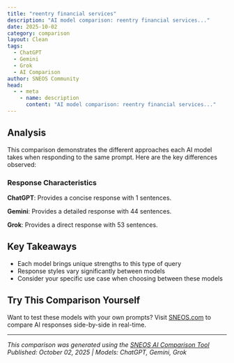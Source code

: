 ```yaml
---
title: "reentry financial services"
description: "AI model comparison: reentry financial services..."
date: 2025-10-02
category: comparison
layout: Clean
tags:
  - ChatGPT
  - Gemini
  - Grok
  - AI Comparison
author: SNEOS Community
head:
  - - meta
    - name: description
      content: "AI model comparison: reentry financial services..."
---
```


<ChatComparison
  title="reentry financial services"
  prompt="reentry financial services"
  :responses='{"ChatGPT": "Reentry financial services refer to the financial support and resources aimed at individuals who are transitioning back into society after incarceration. These services are designed to help formerly incarcerated individuals reintegrate successfully into their communities and manage their finances. Here are some key aspects of reentry financial services:\n\n1. **Banking Services**: Many formerly incarcerated individuals face challenges in accessing traditional banking services. Reentry financial services may include assistance in opening bank accounts, obtaining debit cards, and connecting individuals with credit unions that offer supportive services.\n\n2. **Credit Counseling**: Reentry programs often provide credit counseling to help individuals understand their credit scores, establish credit histories, and improve their financial standing. This is critical for securing housing, employment, and loans.\n\n3. **Financial Literacy Education**: Workshops and training programs teach budgeting, saving, and managing debt. These programs help individuals build essential skills for financial independence.\n\n4. **Job Readiness Programs**: Many reentry services include job training and placement assistance, which can help individuals obtain stable employment. Having a job often improves financial stability.\n\n5. **Access to Benefits**: Some individuals may be eligible for government assistance programs, including temporary assistance for needy families (TANF), food assistance, or health care. Reentry services often provide guidance on how to access these benefits.\n\n6. **Financial Assistance**: Some organizations offer emergency financial assistance or grants to help individuals with immediate needs, such as rent, utilities, or transportation.\n\n7. **Support Networks**: Connecting with peer support groups or mentors can provide encouragement and guidance in navigating financial challenges during the reentry process.\n\nOrganizations that focus on reentry services vary, from non-profits and local community organizations to government programs. The goal of these services is to support individuals as they rebuild their lives, reduce recidivism, and promote overall community well-being.", "Gemini": "Reentry financial services are designed to help individuals returning to society after incarceration manage their finances and build a more secure financial future. They address the unique challenges faced by formerly incarcerated individuals, such as limited access to employment, difficulty securing housing, and often a lack of financial literacy.\n\nHere\u0027s a breakdown of common services and key considerations:\n\n**Common Services:**\n\n* **Financial Literacy Training:** This is a cornerstone. Programs teach budgeting, saving, managing debt (including fines and fees), understanding credit scores, and avoiding predatory lending.\n* **Credit Repair/Rebuilding:** Incarceration often damages credit. Services help individuals understand their credit reports, dispute errors, and establish or rebuild credit using secured credit cards or credit-builder loans.\n* **Job Readiness Training:** Closely linked to financial stability, these programs focus on resume writing, interview skills, and job searching strategies. Some programs are specifically tailored to industries that are more willing to hire returning citizens.\n* **Access to Banking:** Many formerly incarcerated individuals lack bank accounts. Programs help them open accounts, often working with banks that are more understanding of their circumstances. They also address issues like ChexSystems.\n* **Benefits Navigation:** Assisting with applying for and managing government benefits like SNAP (food stamps), Medicaid, and housing assistance.\n* **Debt Management:** Helping individuals create plans to manage and pay off debts, including court fines, restitution, and child support arrears. Some programs offer debt negotiation or consolidation assistance.\n* **Microloans/Small Business Support:** For those interested in entrepreneurship, some organizations provide microloans and business training to help them start their own businesses.\n* **ID Assistance:** Obtaining proper identification (driver\u0027s license, state ID) is crucial for employment, housing, and accessing services. Programs help individuals navigate the process of getting necessary documentation.\n* **Legal Assistance:** Providing legal advice or representation related to financial matters, such as debt collection lawsuits or employment discrimination.\n* **Emergency Financial Assistance:** Limited funds may be available to help with immediate needs like rent, utilities, or transportation to job interviews.\n* **Housing Assistance:** Connecting individuals with transitional or permanent housing options, as stable housing is essential for financial stability.\n\n**Key Considerations and Challenges:**\n\n* **Funding:** Reentry programs often rely on government grants, philanthropic donations, and private funding, which can be inconsistent.\n* **Accessibility:** Services need to be located in areas where returning citizens can easily access them. Transportation can be a significant barrier.\n* **Trust and Stigma:** Building trust is essential. Formerly incarcerated individuals may be wary of institutions and have experienced discrimination. Programs need to be culturally sensitive and create a safe space.\n* **Complex Needs:** Many returning citizens have multiple challenges, including mental health issues, substance abuse problems, and lack of education, which can complicate their financial recovery. Programs often need to offer integrated services or partner with other organizations to address these needs.\n* **Employer Acceptance:** Even with job readiness training, finding employment can be difficult due to employer reluctance to hire individuals with criminal records.\n* **Predatory Lending:** Formerly incarcerated individuals are often targeted by predatory lenders offering high-interest loans or financial products that can trap them in cycles of debt. Financial literacy training must address these risks.\n* **Long-Term Support:** Financial recovery is often a long-term process. Programs need to provide ongoing support and mentoring to help individuals stay on track.\n* **Record Expungement/Sealing:** Helping individuals understand and pursue options for expunging or sealing their criminal records, which can significantly improve their employment prospects.\n* **Digital Literacy:** Increasingly, financial services and job applications are online. Programs need to provide training in basic computer skills and internet usage.\n\n**Finding Reentry Financial Services:**\n\n* **2-1-1:** Dialing 2-1-1 connects you to a local information and referral service that can help you find resources in your community.\n* **United Way:** The United Way often funds or partners with reentry programs.\n* **Local Non-profits:** Search online for non-profit organizations in your area that provide reentry services. Focus on keywords like \u0022reentry,\u0022 \u0022returning citizens,\u0022 \u0022financial literacy,\u0022 and \u0022job training.\u0022\n* **Department of Corrections:** Your state\u0027s Department of Corrections may have a reentry division that can provide information on available programs.\n* **Legal Aid Societies:** Legal aid organizations may offer free or low-cost legal assistance related to financial matters.\n\n**In summary, reentry financial services play a vital role in helping formerly incarcerated individuals rebuild their lives, contribute to the economy, and reduce recidivism. These services are not just about money; they are about empowerment, opportunity, and a fair chance at a successful future.**\n", "Grok": "\u0022Reentry financial services\u0022 typically refers to financial services designed to support individuals who are reentering society after incarceration or other significant life transitions (e.g., rehabilitation programs, military service, or long-term unemployment). These services aim to help individuals rebuild their financial stability, access resources, and integrate into the community. Below is an overview of reentry financial services, their importance, and common offerings:\n\n### Importance of Reentry Financial Services\nIndividuals reentering society often face significant financial challenges, such as:\n- Lack of access to banking services (e.g., no bank account or credit history).\n- Limited employment opportunities, often due to criminal records or gaps in work history.\n- Debt or financial obligations accrued during incarceration.\n- Lack of financial literacy or experience managing money.\n\nReentry financial services play a critical role in breaking the cycle of recidivism by providing tools and resources to achieve financial independence and stability.\n\n### Common Types of Reentry Financial Services\n1. **Banking and Financial Access**\n - **Second Chance Banking**: Some banks and credit unions offer accounts specifically for individuals with criminal records or poor credit histories. These accounts often have fewer fees and restrictions.\n - **Prepaid Debit Cards**: For those who cannot open traditional bank accounts, prepaid cards provide a way to manage money and make purchases.\n - **ID and Documentation Support**: Assistance in obtaining identification (e.g., state ID, Social Security card) which is often required to open accounts or apply for jobs.\n\n2. **Financial Education and Literacy**\n - Workshops and programs to teach budgeting, saving, debt management, and credit building.\n - Guidance on understanding financial products, avoiding predatory lenders, and managing expenses.\n\n3. **Credit Repair and Building**\n - Support in addressing past debts or inaccuracies on credit reports.\n - Programs to help establish or rebuild credit through secured credit cards or small loans.\n\n4. **Employment and Income Support**\n - Job training and placement programs to help secure stable income.\n - Partnerships with employers willing to hire individuals with criminal records.\n - Assistance with accessing government benefits or subsidies.\n\n5. **Debt Management and Legal Support**\n - Counseling on managing child support arrears, fines, or restitution payments.\n - Legal aid to address wage garnishment or other financial penalties tied to past convictions.\n\n6. **Savings and Emergency Funds**\n - Programs encouraging small savings for emergencies or future goals.\n - Matched savings accounts or incentives for meeting financial milestones.\n\n### Organizations and Programs Offering Reentry Financial Services\n- **Nonprofits and Community Organizations**: Many nonprofits, such as Goodwill, the Urban League, or local reentry coalitions, provide financial literacy and banking access programs.\n- **Government Programs**: Some states and federal programs, like the U.S. Department of Labor\u2019s Reentry Employment Opportunities (REO), offer financial and employment support.\n- **Credit Unions and Community Banks**: Institutions like Self-Help Credit Union or Amalgamated Bank often have initiatives for underserved populations, including those reentering society.\n- **Faith-Based Organizations**: Churches and religious groups may offer financial counseling and support for reentry.\n\n### Challenges in Accessing Reentry Financial Services\n- **Stigma and Discrimination**: Some financial institutions may deny services to individuals with criminal records.\n- **Limited Resources**: Funding for reentry programs varies by region, and services may not be widely available.\n- **Digital Divide**: Lack of access to technology or the internet can hinder online banking or financial education.\n\n### How to Access Reentry Financial Services\n1. **Contact Local Reentry Programs**: Reach out to community centers, probation offices, or reentry coalitions for referrals to financial services.\n2. **Research Second Chance Banking**: Look for banks or credit unions in your area that offer accounts for individuals with criminal records.\n3. **Leverage Nonprofit Support**: Organizations like the National Reentry Resource Center can provide directories of services.\n4. **Attend Financial Literacy Workshops**: Many reentry programs offer free training on managing money.\n\nIf you are looking for specific services or programs in a particular area, let me know, and I can help narrow down resources or provide more tailored information. Additionally, if you meant something else by \u0022reentry financial services,\u0022 please clarify!"}' 
  published-date="12:30"
/>

## Analysis

This comparison demonstrates the different approaches each AI model takes when responding to the same prompt. Here are the key differences observed:

### Response Characteristics

**ChatGPT**: Provides a concise response with 1 sentences. 

**Gemini**: Provides a detailed response with 44 sentences. 

**Grok**: Provides a direct response with 53 sentences. 

## Key Takeaways

- Each model brings unique strengths to this type of query
- Response styles vary significantly between models
- Consider your specific use case when choosing between these models

## Try This Comparison Yourself

Want to test these models with your own prompts? Visit [SNEOS.com](https://sneos.com) to compare AI responses side-by-side in real-time.

---

*This comparison was generated using the [SNEOS AI Comparison Tool](https://sneos.com)*
*Published: October 02, 2025 | Models: ChatGPT, Gemini, Grok*
